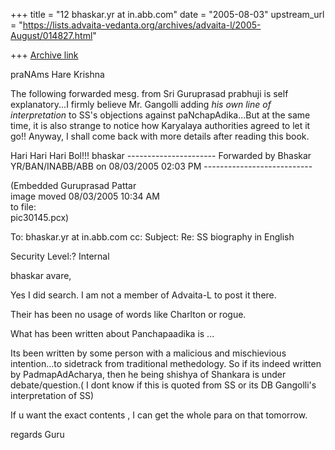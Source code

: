 +++
title = "12 bhaskar.yr at in.abb.com"
date = "2005-08-03"
upstream_url = "https://lists.advaita-vedanta.org/archives/advaita-l/2005-August/014827.html"

+++
[Archive link](https://lists.advaita-vedanta.org/archives/advaita-l/2005-August/014827.html)

praNAms
Hare Krishna

The following forwarded mesg. from Sri Guruprasad prabhuji is self
explanatory...I firmly believe Mr. Gangolli adding *his own line of
interpretation* to SS's objections against paNchapAdika...But at the same
time,  it is also strange to notice how Karyalaya authorities agreed to let
it go!! Anyway, I shall come back with more details after reading this
book.

Hari Hari Hari Bol!!!
bhaskar
---------------------- Forwarded by Bhaskar YR/BAN/INABB/ABB on 08/03/2005
02:03 PM ---------------------------

 (Embedded     Guruprasad Pattar <gpattar at netd.com>                                                  
 image moved   08/03/2005 10:34 AM                                                                   
 to file:                                                                                            
 pic30145.pcx)                                                                                       





To:    bhaskar.yr at in.abb.com
cc:
Subject:    Re: SS biography in English

Security Level:?              Internal


bhaskar avare,

Yes I did search. I am not a member of Advaita-L to post it there.

Their has been no usage of words like Charlton or rogue.

What has been written about Panchapaadika is ...

Its been written by some person with a malicious and mischievious
intention...to sidetrack from traditional methedology. So if its indeed
written by PadmapAdAcharya, then he being shishya of Shankara is under
debate/question.( I dont know if this is quoted from SS or its DB
Gangolli's interpretation of SS)

If u want the exact contents , I can get the whole para on that
tomorrow.

regards
Guru


